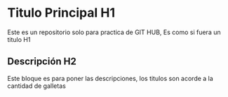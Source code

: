 # Titulo Principal H1
Este es un repositorio solo para practica de GIT HUB, Es como si fuera un titulo H1
## Descripción H2
Este bloque es para poner las descripciones, los titulos son acorde a la cantidad de galletas
